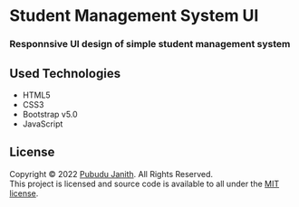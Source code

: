 # Student Management System UI

### Responnsive UI design of simple student management system

## Used Technologies

- HTML5
- CSS3
- Bootstrap v5.0
- JavaScript

## License
Copyright &copy; 2022 [Pubudu Janith](https://www.linkedin.com/in/pubudujanith94/). All Rights Reserved.<br>
This project is licensed and source code is available to all under the [MIT license](LICENSE.txt).